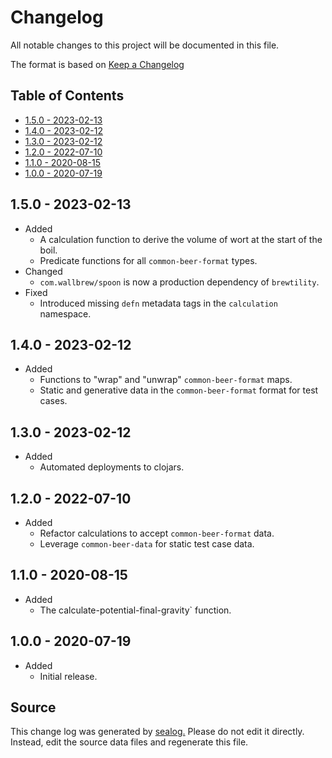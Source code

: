 # Changelog

All notable changes to this project will be documented in this file.

The format is based on [Keep a Changelog](https://keepachangelog.com/en/1.0.0/)

## Table of Contents

* [1.5.0 - 2023-02-13](#150---2023-02-13)
* [1.4.0 - 2023-02-12](#140---2023-02-12)
* [1.3.0 - 2023-02-12](#130---2023-02-12)
* [1.2.0 - 2022-07-10](#120---2022-07-10)
* [1.1.0 - 2020-08-15](#110---2020-08-15)
* [1.0.0 - 2020-07-19](#100---2020-07-19)

## 1.5.0 - 2023-02-13

* Added
  * A calculation function to derive the volume of wort at the start of the boil.
  * Predicate functions for all `common-beer-format` types.
* Changed
  * `com.wallbrew/spoon` is now a production dependency of `brewtility`.
* Fixed
  * Introduced missing `defn` metadata tags in the `calculation` namespace.

## 1.4.0 - 2023-02-12

* Added
  * Functions to "wrap" and "unwrap" `common-beer-format` maps.
  * Static and generative data in the `common-beer-format` format for test cases.

## 1.3.0 - 2023-02-12

* Added
  * Automated deployments to clojars.

## 1.2.0 - 2022-07-10

* Added
  * Refactor calculations to accept `common-beer-format` data.
  * Leverage `common-beer-data` for static test case data.

## 1.1.0 - 2020-08-15

* Added
  * The calculate-potential-final-gravity` function.

## 1.0.0 - 2020-07-19

* Added
  * Initial release.

## Source

This change log was generated by [sealog.](https://github.com/Wall-Brew-Co/lein-sealog)
Please do not edit it directly. Instead, edit the source data files and regenerate this file.
